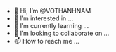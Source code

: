 - 👋 Hi, I’m @VOTHANHNAM
- 👀 I’m interested in ...
- 🌱 I’m currently learning ...
- 💞️ I’m looking to collaborate on ...
- 📫 How to reach me ...

<!---
VOTHANHNAM/VOTHANHNAM is a ✨ special ✨ repository because its `README.md` (this file) appears on your GitHub profile.
You can click the Preview link to take a look at your changes.
--->
